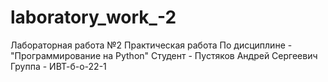 # laboratory_work_-2
Лабораторная работа №2
Практическая работа
По дисциплине - "Программирование на Python"
Студент - Пустяков Андрей Сергеевич
Группа - ИВТ-б-о-22-1